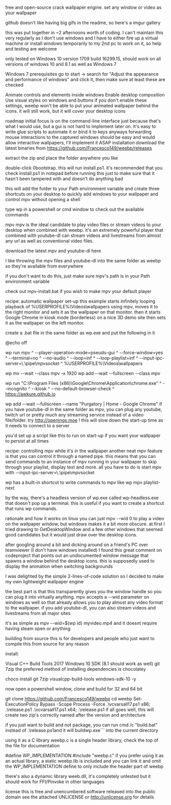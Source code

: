 free and open-source crack wallpaper engine. set any window or video as your wallpaper




github doesn't like having big gifs in the readme, so here's a imgur gallery

this was put together in ~2 afternoons worth of coding. I can't maintain this very regularly as I don't use windows and I have to either fire up a virtual machine or install windows temporarily to my 2nd pc to work on it, so help and testing are welcome

only tested on Windows 10 version 1709 build 16299.15, should work on all versions of windows 10 and 8.1 as well as Windows 7

Windows 7 prerequisites
go to start -> search for "Adjust the appearance and performance of windows" and click it, then make sure at least these are checked

Animate controls and elements inside windows
Enable desktop composition
Use visual styles on windows and buttons
if you don't enable these settings, weebp won't be able to put your animated wallpaper behind the icons. it will still work, but it will cover your desktop icons

roadmap
initial focus is on the command-line interface just because that's what I would use, but a gui is not hard to implement later on. it's easy to write glue scripts to automate it or bind it to keys anyways
forwarding mouse interactions to the captured windows should be easy and would allow interactive wallpapers, I'll implement it ASAP
installation
download the latest binaries from https://github.com/Francesco149/weebp/releases

extract the zip and place the folder anywhere you like

double-click 0bootstrap. this will run install.ps1. it's recommended that you check install.ps1 in notepad before running this just to make sure that it hasn't been tampered with and doesn't do anything bad

this will add the folder to your Path environment variable and create three shortcuts on your desktop to quickly add windows to your wallpaper and control mpv without opening a shell

type wp in a powershell or cmd window to check out the available commands

mpv
mpv is the ideal candidate to play video files or stream videos to your desktop when combined with weebp. it's an extremely powerful player that combined with youtube-dl can stream videos and livestreams from almost any url as well as conventional video files.

download the latest mpv and youtube-dl here

I like throwing the mpv files and youtube-dl into the same folder as weebp so they're available from everywhere

if you don't want to do this, just make sure mpv's path is in your Path environment variable

check out mpv-install.bat if you wish to make mpv your default player

recipe: automatic wallpaper set-up
this example starts infinitely looping playback of %USERPROFILE%\Videos\wallpapers using mpv, moves it to the right monitor and sets it as the wallpaper on that monitor. then it starts Google Chrome in kiosk mode (borderless) on a nice 3D demo site then sets it as the wallpaper on the left monitor.

create a .bat file in the same folder as wp.exe and put the following in it

@echo off

wp run mpv ^
--player-operation-mode=pseudo-gui ^
--force-window=yes ^
--terminal=no ^
--no-audio ^
--loop=inf ^
--loop-playlist=inf ^
--input-ipc-server=\\.\pipe\mpvsocket ^
%USERPROFILE%\Videos\wallpapers

wp mv --wait --class mpv -x 1920
wp add --wait --fullscreen --class mpv

wp run "C:\Program Files (x86)\Google\Chrome\Application\chrome.exe" ^
--incognito ^
--kiosk ^
--no-default-browser-check ^
https://awkure.github.io

wp add --wait --fullscreen --name "Purgatory | Home - Google Chrome"
if you have youtube-dl in the same folder as mpv, you can plug any youtube, twitch url or pretty much any streaming service instead of a video file/folder. try http://openings.moe ! this will slow down the start-up time as it needs to connect to a server

you'd set up a script like this to run on start-up if you want your wallpaper to persist at all times

recipe: controlling mpv while it's in the wallpaper
another neat mpv feature is that you can control it through a named pipe. this means that you can send commands to an instance of mpv running in your wallpaper to skip through your playlist, display text and more. all you have to do is start mpv with --input-ipc-server=\\.\pipe\mpvsocket

wp has a built-in shortcut to write commands to mpv like wp mpv playlist-next

by the way, there's a headless version of wp.exe called wp-headless.exe that doesn't pop up a terminal. this is useful if you want to create a shortcut that runs wp commands.

rationale and how it works
on linux you can just mpv --wid 0 to play a video on the wallpaper window, but windows makes it a bit more obscure. at first I tried drawing to GetDesktopWindow and a few other windows that seemed good candidates but it would just draw over the desktop icons.

after googling around a bit and dicking around on a friend's PC over teamviewer (I don't have windows installed) I found this great comment on codeproject that points out an undocumented window message that spawns a window behind the desktop icons. this is supposedly used to display the animation when switching backgrounds

I was delighted by the simple 2-lines-of-code solution so I decided to make my own lightweight wallpaper engine

the best part is that this transparently gives you the window handle so you can plug it into virtually anything. mpv accepts a --wid parameter on windows as well so that already allows you to play almost any video format to the wallpaper. if you add youtube-dl, you can also stream videos and livestreams from all major sites

it's as simple as mpv --wid=$(wp id) myvideo.mp4 and it doesnt require having steam open or anything

building from source
this is for developers and people who just want to compile this from source for any reason

install:

Visual C++ Build Tools 2017
Windows 10 SDK (8.1 should work as well)
git
7zip
the preferred method of installing dependencies is chocolatey

choco install git 7zip visualcpp-build-tools windows-sdk-10 -y

now open a powershell window, clone and build for 32 and 64 bit

git clone https://github.com/Francesco149/weebp
cd weebp
Set-ExecutionPolicy Bypass -Scope Process -Force
.\vcvarsall17.ps1 x86; .\release.ps1
.\vcvarsall17.ps1 x64; .\release.ps1
if all goes well, this will create two zip's correctly named after the version and architecture

if you just want to build and not package, you can run cmd /c "build.bat" instead of .\release.ps1and it will buildwp.exe``` into the current directory

using it as a C library
weebp.c is a single header library, check the top of the file for documentation

#define WP_IMPLEMENTATION
#include "weebp.c"
if you prefer using it as an actual library, a static weebp.lib is included and you can link it and omit the WP_IMPLEMENTATION define to only include the header part of weebp

there's also a dynamic library weeb.dll, it's completely untested but it should work for FFI/Pinvoke in other languages

license
this is free and unencumbered software released into the public domain see the attached UNLICENSE or http://unlicense.org for details
